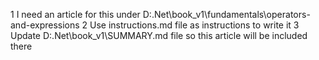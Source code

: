 1 I need an article for this under D:\.Net\book_v1\fundamentals\operators-and-expressions
2 Use instructions.md file as instructions to write it
3 Update D:\.Net\book_v1\SUMMARY.md file so this article will be included there

